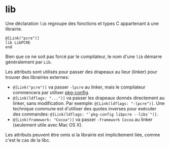 # lib

Une déclaration `lib` regroupe des fonctions et types C appartenant à une librairie.

```crystal
@[Link("pcre")]
lib LibPCRE
end
```

Bien que ce ne soit pas forcé par le compilateur, le nom d'une `lib` démarre généralement par `Lib`.

Les attributs sont utilisés pour passer des drapeaux au lieur (linker) pour trouver des librairies externes:

* `@[Link("pcre")]` va passer `-lpcre` au linker, mais le compilateur commencera par utiliser [pkg-config](http://fr.wikipedia.org/wiki/Pkg-config).
* `@[Link(ldflags: "...")]` va passer les drapeaux donnés directement au linker, sans modification.
   Par exemple: `@[Link(ldflags: "-lpcre")]`. Une technique commune est d'utiliser des quotes inverses pour exécuter des commandes: ``@[Link(ldflags: "`pkg-config libpcre --libs`")]``.
* `@[Link(framework: "Cocoa")]` va passer `-framework Cocoa` au linker (seulement utile avec Mac OS X).

Les attributs peuvent être omis si la librairie est implicitement liée, comme c'est le cas de la libc.
